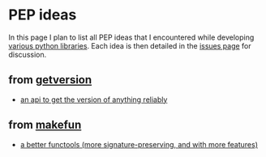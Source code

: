 # PEP ideas

In this page I plan to list all PEP ideas that I encountered while developing [various python libraries](https://github.com/smarie/ALL_OF_THE_ABOVE#python). Each idea is then detailed in the [issues page](https://github.com/smarie/python-pep-ideas/issues) for discussion.

## from [getversion](https://smarie.github.io/python-getversion/)

 * [an api to get the version of anything reliably](https://github.com/smarie/python-pep-ideas/issues)

## from [makefun](https://smarie.github.io/python-makefun)

 * [a better functools (more signature-preserving, and with more features)](https://github.com/smarie/python-pep-ideas/issues/2)
